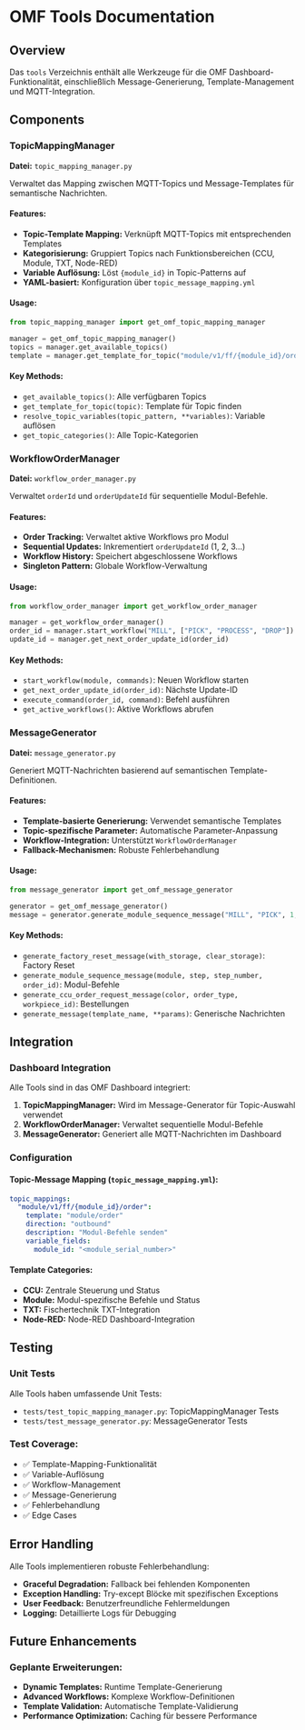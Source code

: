 # OMF Tools Documentation

## Overview

Das `tools` Verzeichnis enthält alle Werkzeuge für die OMF Dashboard-Funktionalität, einschließlich Message-Generierung, Template-Management und MQTT-Integration.

## Components

### TopicMappingManager

**Datei:** `topic_mapping_manager.py`

Verwaltet das Mapping zwischen MQTT-Topics und Message-Templates für semantische Nachrichten.

#### Features:
- **Topic-Template Mapping:** Verknüpft MQTT-Topics mit entsprechenden Templates
- **Kategorisierung:** Gruppiert Topics nach Funktionsbereichen (CCU, Module, TXT, Node-RED)
- **Variable Auflösung:** Löst `{module_id}` in Topic-Patterns auf
- **YAML-basiert:** Konfiguration über `topic_message_mapping.yml`

#### Usage:
```python
from topic_mapping_manager import get_omf_topic_mapping_manager

manager = get_omf_topic_mapping_manager()
topics = manager.get_available_topics()
template = manager.get_template_for_topic("module/v1/ff/{module_id}/order")
```

#### Key Methods:
- `get_available_topics()`: Alle verfügbaren Topics
- `get_template_for_topic(topic)`: Template für Topic finden
- `resolve_topic_variables(topic_pattern, **variables)`: Variable auflösen
- `get_topic_categories()`: Alle Topic-Kategorien

### WorkflowOrderManager

**Datei:** `workflow_order_manager.py`

Verwaltet `orderId` und `orderUpdateId` für sequentielle Modul-Befehle.

#### Features:
- **Order Tracking:** Verwaltet aktive Workflows pro Modul
- **Sequential Updates:** Inkrementiert `orderUpdateId` (1, 2, 3...)
- **Workflow History:** Speichert abgeschlossene Workflows
- **Singleton Pattern:** Globale Workflow-Verwaltung

#### Usage:
```python
from workflow_order_manager import get_workflow_order_manager

manager = get_workflow_order_manager()
order_id = manager.start_workflow("MILL", ["PICK", "PROCESS", "DROP"])
update_id = manager.get_next_order_update_id(order_id)
```

#### Key Methods:
- `start_workflow(module, commands)`: Neuen Workflow starten
- `get_next_order_update_id(order_id)`: Nächste Update-ID
- `execute_command(order_id, command)`: Befehl ausführen
- `get_active_workflows()`: Aktive Workflows abrufen

### MessageGenerator

**Datei:** `message_generator.py`

Generiert MQTT-Nachrichten basierend auf semantischen Template-Definitionen.

#### Features:
- **Template-basierte Generierung:** Verwendet semantische Templates
- **Topic-spezifische Parameter:** Automatische Parameter-Anpassung
- **Workflow-Integration:** Unterstützt `WorkflowOrderManager`
- **Fallback-Mechanismen:** Robuste Fehlerbehandlung

#### Usage:
```python
from message_generator import get_omf_message_generator

generator = get_omf_message_generator()
message = generator.generate_module_sequence_message("MILL", "PICK", 1, order_id)
```

#### Key Methods:
- `generate_factory_reset_message(with_storage, clear_storage)`: Factory Reset
- `generate_module_sequence_message(module, step, step_number, order_id)`: Modul-Befehle
- `generate_ccu_order_request_message(color, order_type, workpiece_id)`: Bestellungen
- `generate_message(template_name, **params)`: Generische Nachrichten

## Integration

### Dashboard Integration

Alle Tools sind in das OMF Dashboard integriert:

1. **TopicMappingManager:** Wird im Message-Generator für Topic-Auswahl verwendet
2. **WorkflowOrderManager:** Verwaltet sequentielle Modul-Befehle
3. **MessageGenerator:** Generiert alle MQTT-Nachrichten im Dashboard

### Configuration

#### Topic-Message Mapping (`topic_message_mapping.yml`):
```yaml
topic_mappings:
  "module/v1/ff/{module_id}/order":
    template: "module/order"
    direction: "outbound"
    description: "Modul-Befehle senden"
    variable_fields:
      module_id: "<module_serial_number>"
```

#### Template Categories:
- **CCU:** Zentrale Steuerung und Status
- **Module:** Modul-spezifische Befehle und Status
- **TXT:** Fischertechnik TXT-Integration
- **Node-RED:** Node-RED Dashboard-Integration

## Testing

### Unit Tests

Alle Tools haben umfassende Unit Tests:

- `tests/test_topic_mapping_manager.py`: TopicMappingManager Tests
- `tests/test_message_generator.py`: MessageGenerator Tests

### Test Coverage:
- ✅ Template-Mapping-Funktionalität
- ✅ Variable-Auflösung
- ✅ Workflow-Management
- ✅ Message-Generierung
- ✅ Fehlerbehandlung
- ✅ Edge Cases

## Error Handling

Alle Tools implementieren robuste Fehlerbehandlung:

- **Graceful Degradation:** Fallback bei fehlenden Komponenten
- **Exception Handling:** Try-except Blöcke mit spezifischen Exceptions
- **User Feedback:** Benutzerfreundliche Fehlermeldungen
- **Logging:** Detaillierte Logs für Debugging

## Future Enhancements

### Geplante Erweiterungen:
- **Dynamic Templates:** Runtime Template-Generierung
- **Advanced Workflows:** Komplexe Workflow-Definitionen
- **Template Validation:** Automatische Template-Validierung
- **Performance Optimization:** Caching für bessere Performance
